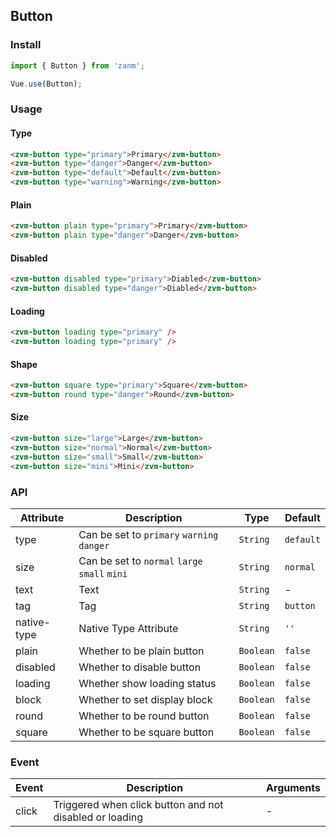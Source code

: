 ## Button

### Install
``` javascript
import { Button } from 'zanm';

Vue.use(Button);
```

### Usage

#### Type

```html
<zvm-button type="primary">Primary</zvm-button>
<zvm-button type="danger">Danger</zvm-button>
<zvm-button type="default">Default</zvm-button>
<zvm-button type="warning">Warning</zvm-button>
```

#### Plain

```html
<zvm-button plain type="primary">Primary</zvm-button>
<zvm-button plain type="danger">Danger</zvm-button>
```

#### Disabled

```html
<zvm-button disabled type="primary">Diabled</zvm-button>
<zvm-button disabled type="danger">Diabled</zvm-button>
```

#### Loading

```html 
<zvm-button loading type="primary" />
<zvm-button loading type="primary" />
```

#### Shape

```html 
<zvm-button square type="primary">Square</zvm-button>
<zvm-button round type="danger">Round</zvm-button>
```

#### Size

```html 
<zvm-button size="large">Large</zvm-button>
<zvm-button size="normal">Normal</zvm-button>
<zvm-button size="small">Small</zvm-button>
<zvm-button size="mini">Mini</zvm-button>
```

### API

| Attribute | Description | Type | Default |
|-----------|-----------|-----------|-------------|
| type | Can be set to `primary` `warning` `danger` | `String` | `default` |
| size | Can be set to `normal` `large` `small` `mini` | `String` | `normal` |
| text | Text | `String` | - |
| tag | Tag | `String` | `button` |
| native-type | Native Type Attribute | `String` | `''` |
| plain | Whether to be plain button | `Boolean` | `false` |
| disabled | Whether to disable button | `Boolean` | `false` |
| loading | Whether show loading status | `Boolean` | `false` |
| block | Whether to set display block | `Boolean` | `false` |
| round | Whether to be round button | `Boolean` | `false` |
| square | Whether to be square button | `Boolean` | `false` |

### Event

| Event | Description | Arguments |
|-----------|-----------|-----------|
| click | Triggered when click button and not disabled or loading | - |
